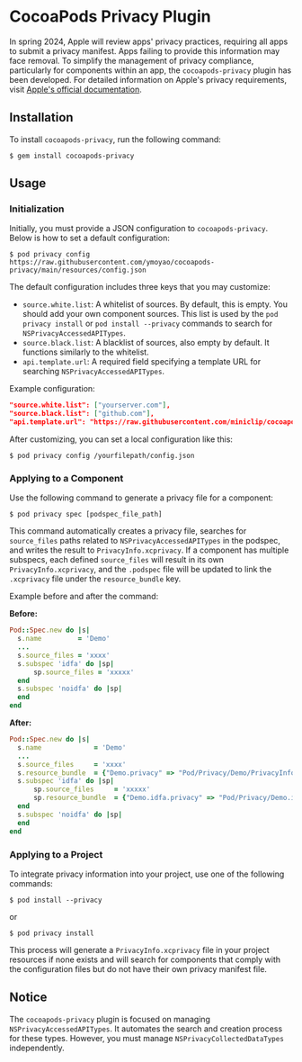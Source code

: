 # CocoaPods Privacy Plugin

In spring 2024, Apple will review apps' privacy practices, requiring all apps to submit a privacy manifest. Apps failing to provide this information may face removal. To simplify the management of privacy compliance, particularly for components within an app, the `cocoapods-privacy` plugin has been developed. For detailed information on Apple's privacy requirements, visit [Apple's official documentation](https://developer.apple.com/documentation/bundleresources/privacy_manifest_files).

## Installation

To install `cocoapods-privacy`, run the following command:

```shell
$ gem install cocoapods-privacy
```

## Usage

### Initialization

Initially, you must provide a JSON configuration to `cocoapods-privacy`. Below is how to set a default configuration:

```shell
$ pod privacy config https://raw.githubusercontent.com/ymoyao/cocoapods-privacy/main/resources/config.json
```

The default configuration includes three keys that you may customize:

- `source.white.list`: A whitelist of sources. By default, this is empty. You should add your own component sources. This list is used by the `pod privacy install` or `pod install --privacy` commands to search for `NSPrivacyAccessedAPITypes`.
- `source.black.list`: A blacklist of sources, also empty by default. It functions similarly to the whitelist.
- `api.template.url`: A required field specifying a template URL for searching `NSPrivacyAccessedAPITypes`.

Example configuration:

```json
"source.white.list": ["yourserver.com"],
"source.black.list": ["github.com"],
"api.template.url": "https://raw.githubusercontent.com/miniclip/cocoapods-privacy/main/resources/NSPrivacyAccessedAPITypes.plist"
```

After customizing, you can set a local configuration like this:

```shell
$ pod privacy config /yourfilepath/config.json
```

### Applying to a Component

Use the following command to generate a privacy file for a component:

```shell
$ pod privacy spec [podspec_file_path]
```

This command automatically creates a privacy file, searches for `source_files` paths related to `NSPrivacyAccessedAPITypes` in the podspec, and writes the result to `PrivacyInfo.xcprivacy`. If a component has multiple subspecs, each defined `source_files` will result in its own `PrivacyInfo.xcprivacy`, and the `.podspec` file will be updated to link the `.xcprivacy` file under the `resource_bundle` key.

Example before and after the command:

**Before:**

```ruby
Pod::Spec.new do |s|
  s.name         = 'Demo'
  ...
  s.source_files = 'xxxx'
  s.subspec 'idfa' do |sp|
      sp.source_files = 'xxxxx'
  end
  s.subspec 'noidfa' do |sp|
  end
end
```

**After:**

```ruby
Pod::Spec.new do |s|
  s.name             = 'Demo'
  ...
  s.source_files     = 'xxxx'
  s.resource_bundle  = {"Demo.privacy" => "Pod/Privacy/Demo/PrivacyInfo.xcprivacy"}
  s.subspec 'idfa' do |sp|
      sp.source_files     = 'xxxxx'
      sp.resource_bundle  = {"Demo.idfa.privacy" => "Pod/Privacy/Demo.idfa/PrivacyInfo.xcprivacy"}
  end
  s.subspec 'noidfa' do |sp|
  end
end
```

### Applying to a Project

To integrate privacy information into your project, use one of the following commands:

```shell
$ pod install --privacy
```

or

```shell
$ pod privacy install
```

This process will generate a `PrivacyInfo.xcprivacy` file in your project resources if none exists and will search for components that comply with the configuration files but do not have their own privacy manifest file.

## Notice

The `cocoapods-privacy` plugin is focused on managing `NSPrivacyAccessedAPITypes`. It automates the search and creation process for these types. However, you must manage `NSPrivacyCollectedDataTypes` independently.
